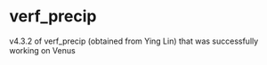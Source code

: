 # verf_precip
v4.3.2 of verf_precip (obtained from Ying Lin) that was successfully working on Venus
